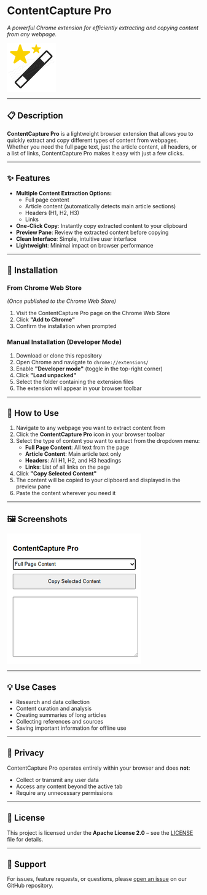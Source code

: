 # ContentCapture Pro

_A powerful Chrome extension for efficiently extracting and copying content from any webpage._

![ContentCapture Pro Logo](version-1.0/icons/icon-128.png)

---

## 📋 Description

**ContentCapture Pro** is a lightweight browser extension that allows you to quickly extract and copy different types of content from webpages. Whether you need the full page text, just the article content, all headers, or a list of links, ContentCapture Pro makes it easy with just a few clicks.

---

## ✨ Features

- **Multiple Content Extraction Options:**
  - Full page content
  - Article content (automatically detects main article sections)
  - Headers (H1, H2, H3)
  - Links
- **One-Click Copy**: Instantly copy extracted content to your clipboard
- **Preview Pane**: Review the extracted content before copying
- **Clean Interface**: Simple, intuitive user interface
- **Lightweight**: Minimal impact on browser performance

---

## 🔧 Installation

### From Chrome Web Store

_(Once published to the Chrome Web Store)_

1. Visit the ContentCapture Pro page on the Chrome Web Store
2. Click **"Add to Chrome"**
3. Confirm the installation when prompted

### Manual Installation (Developer Mode)

1. Download or clone this repository
2. Open Chrome and navigate to `chrome://extensions/`
3. Enable **"Developer mode"** (toggle in the top-right corner)
4. Click **"Load unpacked"**
5. Select the folder containing the extension files
6. The extension will appear in your browser toolbar

---

## 🚀 How to Use

1. Navigate to any webpage you want to extract content from
2. Click the **ContentCapture Pro** icon in your browser toolbar
3. Select the type of content you want to extract from the dropdown menu:
   - **Full Page Content**: All text from the page
   - **Article Content**: Main article text only
   - **Headers**: All H1, H2, and H3 headings
   - **Links**: List of all links on the page
4. Click **"Copy Selected Content"**
5. The content will be copied to your clipboard and displayed in the preview pane
6. Paste the content wherever you need it

---

## 🖼 Screenshots

![Main Interface](version-1.0/icons/Screenshot.png)

---

## 💡 Use Cases

- Research and data collection
- Content curation and analysis
- Creating summaries of long articles
- Collecting references and sources
- Saving important information for offline use

---

## 🔐 Privacy

ContentCapture Pro operates entirely within your browser and does **not**:

- Collect or transmit any user data
- Access any content beyond the active tab
- Require any unnecessary permissions

---

## 📄 License

This project is licensed under the **Apache License 2.0** – see the [LICENSE](LICENSE) file for details.

---

## 🙋 Support

For issues, feature requests, or questions, please [open an issue](https://github.com/codwithabid/ContentCapture-Pro/issues) on our GitHub repository.
